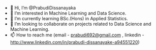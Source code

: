 - 👋 Hi, I’m @PrabudiDissanayaka
- 👀 I’m interested in Machine Learning and Data Science.
- 🌱 I’m currently learning BSc.(Hons) in Applied Statistics.
- 💞️ I’m looking to collaborate on projects related to Data Science and Machine Learning.
- 📫 How to reach me (email - prabudi692@gmail.com , linkedin - http://www.linkedin.com/in/prabudi-dissanayake-a94551220)


<!---
PrabudiDissanayaka/PrabudiDissanayaka is a ✨ special ✨ repository because its `README.md` (this file) appears on your GitHub profile.
You can click the Preview link to take a look at your changes.
--->
